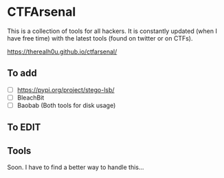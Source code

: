 # CTFArsenal
This is a collection of tools for all hackers. It is constantly updated (when I have free time) with the latest tools (found on twitter or on CTFs).  

https://therealh0u.github.io/ctfarsenal/

## To add
- [ ] https://pypi.org/project/stego-lsb/
- [ ] BleachBit 
- [ ] Baobab (Both tools for disk usage)

## To EDIT

## Tools

Soon. I have to find a better way to handle this...
